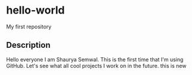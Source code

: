 # hello-world
My first repository

## Description
Hello everyone I am Shaurya Semwal.
This is the first time that I'm using GitHub.
Let's see what all cool projects I work on in the future.
this is new
